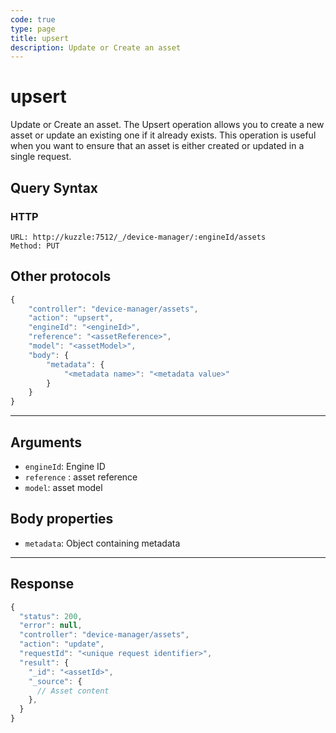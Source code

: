 ```yaml
---
code: true
type: page
title: upsert
description: Update or Create an asset
---
```


# upsert

Update or Create an asset.
The Upsert operation allows you to create a new asset or update an existing one if it already exists. This operation is useful when you want to ensure that an asset is either created or updated in a single request.

## Query Syntax

### HTTP

```http
URL: http://kuzzle:7512/_/device-manager/:engineId/assets
Method: PUT
```

## Other protocols

```js
{
    "controller": "device-manager/assets",
    "action": "upsert",
    "engineId": "<engineId>",
    "reference": "<assetReference>",
    "model": "<assetModel>",
    "body": {
        "metadata": {
            "<metadata name>": "<metadata value>"
        }
    }
}
```

---

## Arguments

- `engineId`: Engine ID
- `reference` : asset reference
- `model`: asset model

## Body properties

- `metadata`: Object containing metadata

---

## Response

```js
{
  "status": 200,
  "error": null,
  "controller": "device-manager/assets",
  "action": "update",
  "requestId": "<unique request identifier>",
  "result": {
    "_id": "<assetId>",
    "_source": {
      // Asset content
    },
  }
}
```
